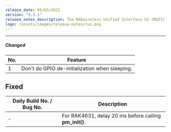 ```yaml
---
release_date: 05/03/2022
version: "3.3.1"
release_notes_description: The RAKwireless Unified Interface V3 (RUI3) is designed to help IoT developers make their IoT products faster. It is compatible with RAK LPWAN modules and supports the standard AT Commands and the Binary Mode. The Binary mode is an improved version of the AT command with its efficient byte-array-based protocol and implementation of checksum. RUI3 also allows you to create your own custom firmware using RUI3 APIs that are compatible with popular IDEs like Arduino and Visual Studio. With custom firmware, you will not need any external host microcontroller or microprocessor, which can save you cost, circuit board space, and current consumption.
logo: /assets/images/release-notes/rui.png
---
```


<rk-release-notes/>

---

##### Changed



| No. | Feature                                        |
| --- | ---------------------------------------------- |
| 1   | Don't do GPIO de-initialization when sleeping. |

## Fixed

| Daily Build No. / Bug No. | Description                                                 |
| ------------------------- | ----------------------------------------------------------- |
| -                         | For RAK4631, delay 20&nbsp;ms before calling **pm_init()**. |


